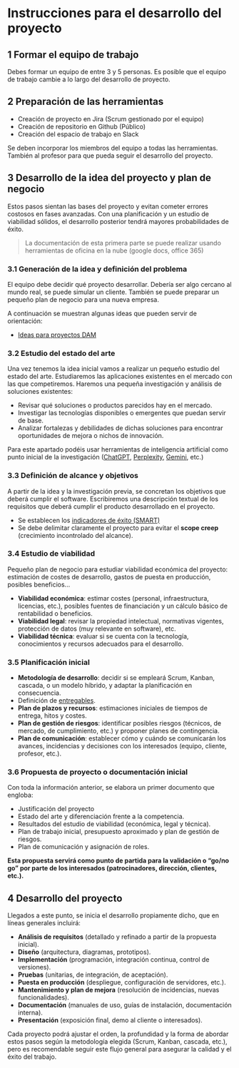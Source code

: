 
# Instrucciones para el desarrollo del proyecto


## 1 Formar el equipo de trabajo

Debes formar un equipo de entre 3 y 5 personas. Es posible que el equipo de trabajo cambie a lo largo del desarrollo de proyecto.

## 2 Preparación de las herramientas 

- Creación de proyecto en Jira (Scrum gestionado por el equipo)
- Creación de repositorio en Github (Público)
- Creación del espacio de trabajo en Slack

Se deben incorporar los miembros del equipo a todas las herramientas. También al profesor para que pueda seguir el desarrollo del proyecto.

## 3 Desarrollo de la idea del proyecto y plan de negocio

Estos pasos sientan las bases del proyecto y evitan cometer errores costosos en fases avanzadas. Con una planificación y un estudio de viabilidad sólidos, el desarrollo posterior tendrá mayores probabilidades de éxito.

>La documentación de esta primera parte se puede realizar usando herramientas de oficina en la nube (google docs, office 365)

### 3.1 Generación de la idea y definición del problema

El equipo debe decidir qué proyecto desarrollar. Debería ser algo cercano al mundo real, se puede simular un cliente. También se puede preparar un pequeño plan de negocio para una nueva empresa.

A continuación se muestran algunas ideas que pueden servir de orientación:
- [Ideas para proyectos DAM](ideas.proyectos.DAM.md)

### 3.2 Estudio del estado del arte

Una vez tenemos la idea inicial vamos a realizar un pequeño estudio del estado del arte. Estudiaremos las aplicaciones existentes en el mercado con las que competiremos. Haremos una pequeña investigación y análisis de soluciones existentes:

- Revisar qué soluciones o productos parecidos hay en el mercado.
- Investigar las tecnologías disponibles o emergentes que puedan servir de base.
- Analizar fortalezas y debilidades de dichas soluciones para encontrar oportunidades de mejora o nichos de innovación.

Para este apartado podéis usar herramientas de inteligencia artificial como punto inicial de la investigación ([ChatGPT](https://chatgpt.com/), [Perplexity](https://www.perplexity.ai/), [Gemini](https://gemini.google.com/), etc.)


### 3.3 **Definición de alcance y objetivos**
    
A partir de la idea y la investigación previa, se concretan los objetivos que deberá cumplir el software. Escribiremos una descripción textual de los requisitos que deberá cumplir el producto desarrollado en el proyecto.

- Se establecen los [indicadores de éxito (SMART)](KPI.md)
- Se debe delimitar claramente el proyecto para evitar el **scope creep** (crecimiento incontrolado del alcance).

### 3.4 **Estudio de viabilidad**

Pequeño plan de negocio para estudiar viabilidad económica del proyecto: estimación de costes de desarrollo, gastos de puesta en producción, posibles beneficios...

- **Viabilidad económica**: estimar costes (personal, infraestructura, licencias, etc.), posibles fuentes de financiación y un cálculo básico de rentabilidad o beneficios.
- **Viabilidad legal**: revisar la propiedad intelectual, normativas vigentes, protección de datos (muy relevante en software), etc.
- **Viabilidad técnica**: evaluar si se cuenta con la tecnología, conocimientos y recursos adecuados para el desarrollo.


### 3.5 **Planificación inicial**
    
- **Metodología de desarrollo**: decidir si se empleará Scrum, Kanban, cascada, o un modelo híbrido, y adaptar la planificación en consecuencia.
- Definición de [entregables](entregables.md).
- **Plan de plazos y recursos**: estimaciones iniciales de tiempos de entrega, hitos y costes.
- **Plan de gestión de riesgos**: identificar posibles riesgos (técnicos, de mercado, de cumplimiento, etc.) y proponer planes de contingencia.
- **Plan de comunicación**: establecer cómo y cuándo se comunicarán los avances, incidencias y decisiones con los interesados (equipo, cliente, profesor, etc.).


### 3.6 **Propuesta de proyecto o documentación inicial**
    
Con toda la información anterior, se elabora un primer documento que engloba:
- Justificación del proyecto
- Estado del arte y diferenciación frente a la competencia.
- Resultados del estudio de viabilidad (económica, legal y técnica).
- Plan de trabajo inicial, presupuesto aproximado y plan de gestión de riesgos.
- Plan de comunicación y asignación de roles.

 **Esta propuesta servirá como punto de partida para la validación o “go/no go” por parte de los interesados (patrocinadores, dirección, clientes, etc.).**


## 4 Desarrollo del proyecto

Llegados a este punto, se inicia el desarrollo propiamente dicho, que en líneas generales incluirá:

- **Análisis de requisitos** (detallado y refinado a partir de la propuesta inicial).
- **Diseño** (arquitectura, diagramas, prototipos).
- **Implementación** (programación, integración continua, control de versiones).
- **Pruebas** (unitarias, de integración, de aceptación).
- **Puesta en producción** (despliegue, configuración de servidores, etc.).
- **Mantenimiento y plan de mejora** (resolución de incidencias, nuevas funcionalidades).
- **Documentación** (manuales de uso, guías de instalación, documentación interna).
- **Presentación** (exposición final, demo al cliente o interesados).

Cada proyecto podrá ajustar el orden, la profundidad y la forma de abordar estos pasos según la metodología elegida (Scrum, Kanban, cascada, etc.), pero es recomendable seguir este flujo general para asegurar la calidad y el éxito del trabajo.


